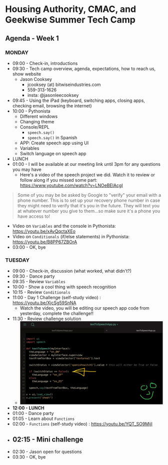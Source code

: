 # Housing Authority, CMAC, and Geekwise Summer Tech Camp #
## Agenda - Week 1 ##

### MONDAY ###
- 09:00 - Check-in, introductions   
- 09:30 - Tech camp overview, agenda, expectations, how to reach us, show website
  - Jason Cooksey
      - jcooksey (at) bitwiseindustries.com
      - 559-313-1626
      - insta: @jasonleecooksey
- 09:45 - Using the iPad (keyboard, switching apps, closing apps, checking email, browsing the internet)
- 10:00 - Pythonista
  - Different windows
  - Changing theme
  - Console/REPL
    - ```speech.say()```
    - ```speech.say()``` in Spanish
  - APP: Create speech app using UI
  - Variables
  - Switch language on speech app
- LUNCH
- 01:00 - I will be available at our meeting link until 3pm for any questions you may have
  - Here's a video of the speech project we did. Watch it to review or follow along if you missed some part: https://www.youtube.com/watch?v=LNOeBElAcgI

> Some of you may be be asked by Google to "verify" your email with a phone number. This is to set up your recovery phone number in case they might need to verify that it's you in the future. They will text you at whatever number you give to them...so make sure it's a phone you have access to!   

  - Video on ```Variables``` and the console in Pythonista: https://youtu.be/xAvQqctaXEo
  - Video on ```Conditionals``` (if/else statements) in Pythonista: https://youtu.be/B8PP67ZBOrA
  - 03:00 - OK, bye


### TUESDAY ###
- 09:00 - Check-in, discussion (what worked, what didn't?)
- 09:30 - Dance party
- 09:35 - Review ```Variables```
- 10:00 - Show a cool thing with speech recognition
- 10:15 - Review ```Conditionals```
- 11:00 - Day 1 Challenge (self-study video) : https://youtu.be/XjcSg59SnNA
  - Watch the video, you will be editing our speech app code from yesterday, complete the challenge!!
- 11:30 - Review challenge solution
  - ![Day 1 Challenge Solution](https://github.com/zeromile/fresnotechcamp/blob/master/screenshots/day01-challenge-solution.jpg)
- __12:00 - LUNCH__
- 01:00 - Dance party
- 01:05 - Learn about ```Functions```
- 02:00 - ```Functions``` (self-study video) : https://youtu.be/YQT_SO9MijI
- 02:15 - Mini challenge
  - 
- 02:30 - Jason open for questions
- 03:30 - OK, bye
